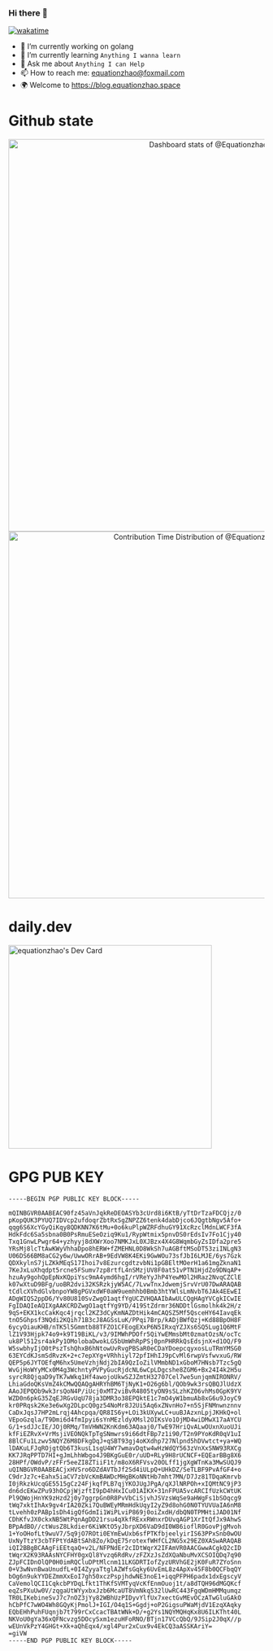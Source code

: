### Hi there 👋
[![wakatime](https://wakatime.com/badge/user/90d4bbc2-a779-4bb1-a2a2-572e90fc4e29.svg)](https://wakatime.com/@90d4bbc2-a779-4bb1-a2a2-572e90fc4e29)
- 🔭 I’m currently working on golang
- 🌱 I’m currently learning `Anything I wanna learn`
- 💬 Ask me about `Anything I can Help`
- 📫 How to reach me: equationzhao@foxmail.com
- 🌍 Welcome to https://blog.equationzhao.space

# Github state
<a href="https://next.ossinsight.io/widgets/official/compose-user-dashboard-stats?user_id=75521101" target="_blank" style="display: block" align="center">
  <picture>
    <source media="(prefers-color-scheme: dark)" srcset="https://next.ossinsight.io/widgets/official/compose-user-dashboard-stats/thumbnail.png?user_id=75521101&image_size=auto&color_scheme=dark" width="771" height="auto">
    <img alt="Dashboard stats of @Equationzhao" src="https://next.ossinsight.io/widgets/official/compose-user-dashboard-stats/thumbnail.png?user_id=75521101&image_size=auto&color_scheme=light" width="771" height="auto">
  </picture>
</a>

<a href="https://next.ossinsight.io/widgets/official/analyze-user-contribution-time-distribution?user_id=75521101&period=all_times" target="_blank" style="display: block" align="center">
  <picture>
    <source media="(prefers-color-scheme: dark)" srcset="https://next.ossinsight.io/widgets/official/analyze-user-contribution-time-distribution/thumbnail.png?user_id=75521101&period=all_times&image_size=auto&color_scheme=dark" width="721" height="auto">
    <img alt="Contribution Time Distribution of @Equationzhao" src="https://next.ossinsight.io/widgets/official/analyze-user-contribution-time-distribution/thumbnail.png?user_id=75521101&period=all_times&image_size=auto&color_scheme=light" width="721" height="auto">
  </picture>
</a>

# daily.dev

 <a href="https://app.daily.dev/equationzhao"><img src="https://api.daily.dev/devcards/799761d9fb414437a7f85e5422b3c7f1.png?r=ur9" width="400" alt="equationzhao's Dev Card"/></a>


# GPG PUB KEY
``` 
-----BEGIN PGP PUBLIC KEY BLOCK-----

mQINBGVR0AABEAC90fz45aVnJqkReDEOASYb3cUrd8i6KtB/yTtDrTzaFDCQjz/0
pKopQUK3PYUQ7IDVcp2ufdoqrZbtRxSgZNPZZ6tenk4dabDjco6JQgtbNgv5Afo+
qqg6S6XcYGyQiKqy8QDKNN7K6tMu+0o6kuPlpWZRFdhuGY91XcRzclMdnLWCF3fA
HdkFdc6Sa5sbna0B0PsRmuESeOziq9Ku1/RypWtmix5pnvDS0rEdsIv7Fo1Cjy40
Txq1GnwLPwgr64+yzhyyj8dXWrXoo7NMKJxL0XJBzx4X4G8WqmbGyZsIDfa2pre5
YRsMj8lcTtAwKWyVhhaDpo8hERW+fZMEHNL0D8WkSh7uAGBftMSoDT53ziINLgN3
U06DS66BM8aCG2y6w/UwwORrAB+9EdVW8K4EKi9GwWOu73sfJbI6LMJE/6ys7Gzk
QDXkylnS7jLZKkMEqS17Ihoi7v8EzurcgdtzvbNi1pGBEltMOerH1a61mgZknaN1
7KeJxLuXhqdpt5rcne5FSumv7zp8rtfL4nSMzjUV8F0at51vPTN1HjdZo9DNqAP+
hzuAy9gohQpEpNxKQpiYsc9mA4ymd6hgI/rVReYyJhP4YewMOl2HRaz2NvqCZClE
k07wXtuD9BFg/uoBR2dvi32KSRzkjyW5AC/7LvwTnxJdwemjSrvVrU07DwARAQAB
tCdlcXVhdGlvbnpoYW8gPGVxdWF0aW9uemhhb0Bmb3htYWlsLmNvbT6JAk4EEwEI
ADgWIQS2ppD6/Yv80U810SvZwgO1aqtfYgUCZVHQAAIbAwULCQgHAgYVCgkICwIE
FgIDAQIeAQIXgAAKCRDZwgO1aqtfYg9YD/419StZdrmr36NDDtlGsmolhk4k2H/z
9qS+EKX1kcCakKqc4jrqcl2KZ3dCyKmNAZDtHik4mCAQSZ5Mf5QsceHY64IavqEk
tnO5Ghpsf3NQdi2KQih71B3cJ8AGSsLuK/PPqi7Brp/kADjBWfQzj+Kd88BpOH8F
6ycyOiauKHB/nTK5l5Gmmtb88TFZO1CFEogEXxP6N5IRxqYZJXs6SQ5Lug1Q6MtF
lZ1V93Hjpk74o9+k9T19BiKL/v3/9IMWhPDOfr5QiYwEMmsbMt0zmatOzsN/ocTc
uk8Pl512sr4akPy1OMolobaDwokLG5bUmWhRpPSj0pnPHRRkQsEdsjnX+d1OQ/F9
W5swbhyIjO0tPszTshQhxB6hNtowUvRvgPBSaR0eCDaYDoepcqyxosLuTRmYMSG0
63EYCdKJsmSdRvzK+2+c7epXYg+VRhhiyl72pfIHhIJ9pCvMl6rwpVsfwvxuG/RW
QEP5p6JYTOEfqM6hx5UmeVzhjNdj2bIA9QzIoZilVMmbND1xGboM7HNsb7Tzc5gQ
WvGjHoWYyMCx0M4g3WchntyPVPyGucRjdcNL6wCpLDgcshe8ZGM6+Bx24I4k2H5u
syrcR8QjqaD9yTK7wWkq1Hf4awojoUkwSZJZmtH32707Cel7we5unjqmNIRONRV/
LhiaGdoQKsVmZ4kCMwQQAQgAHRYhBM6TjNyK1+O26g6bl/QOb9wk3rsQBQJlUdzX
AAoJEPQOb9wk3rsQoN4P/iUcj0xMT2viBvR4805tyON9sSLzhKZ06vhMs0GpK9YV
WZD0n6pkG35ZqEJRGvUqU78ja3DMR3o38EPQktE1c7mO4yW1bmuAb8xG6u9JoyC9
kr0PRqsk2Ke3e6wXg2DLpcQ0gz54NoMr8J2Ui5Aq6xZNvnHo7+n5SjFNMnwnznnv
CaDxJqsJ7HP2mLrqj4Ahcpqa/QR8IS6y+LOi3kUXywLC+uuBJAzxnLpjJKHkQ+ol
VEpoGzqla/T9Dmi6d4fmIpyi6sYnMEzldyXMsl2OIKsVo1OjMD4wiDMwX17aAYCU
G/1+sdJJcIE/JOj0RMq/TmVHWN2KnKdm63AQaaj0/TwE97HriQvALwOUxnXuoUJi
kfFiEZRvX+VrMsjiVEONQkTpTgSNmwrs9i66dtFBp7z1i90/T2n9PYoKdR0qV1uI
8BlCFu1Lzwv5NQYZ6M8DFkgDqJ+qSBT93gj4oKXdhp727Nlpnd5hDVwtct+ya+WQ
lDAKuLFJqROjgtQb6T3kusL1sgU4WY7wmavDqtw4wHzWdQY563zVnXxSNW93RXCg
KK7JRqPPTD7HI+gJmLhhWbgo4J9BKgGuE0r/uUD+RLy9H8rUCNCF+EQEarBBg8X6
28HPf/OWdvP/zFFr5eeZI8ZTiiF1t/m8oX6RFVsv20OLff1jgXgWTnKa3MwSUQJ9
uQINBGVR0AABEACjxHVSro6DZdAVTbJf2Sd4iULpQ+UHkDZ/SeTLBF9PvAfGF4+o
C9drJz7c+Eahx5iaCV7zbVcKmBAWDcMHgBKoNNtHb7mht7MN/D7Jz81TDqaKmrvb
I0jRkzkUcqGE5515gCz24FjkqfPLB7qjYKOJUgJPgA/qXJlNRPOh+xIQMtNC9jP3
dn6dcEKwZPu93hOCpjWjzftI9pD4hHxICu01AIKX+31nFPUA5vcARCIfUzkCWtUK
Pl9QWojHnYK9zHzd2j0y7ggrpGn0R8PvVbCiSjvhJSVzsWqSe9aHWgFs1bSOqcg9
tWq7xktIhAx9gv4rIA20Zki7QuBWEyMRmHdkUqyI2yZ9d8ohG0N0TYUVUaIA6nM8
tLvehh0zPABp1sDh4igQfGdmIi1WiPLviP869j0oiZxdH/dbQN0TPMHtiJAD01Nf
CDhKfvJX0ckxNB5WtPqnAgDD21rsu4qXkfRExxRWnxrDUvqAGP1XrItQfJx9AhwS
BPpAdBO//ctWusZ8Lkdier6KiWKtO5yJbrpXD6VaD9dI0W86ioflR0GovPjgMvoh
1+YoOHofLt9wuV7/5q9jO7ROti0EYmEwUxb6sfPTKfbjeelyirIS63PPxSnb0wOU
UxNyTtzY3cbTFPtYdABtSAh8Zo/kDqE75rotexfWHfCL2NG5x29EZ0XASwARAQAB
iQI2BBgBCAAgFiEEtqaQ+v2L/NFPNdEr2cIDtWqrX2IFAmVR0AACGwwACgkQ2cID
tWqrX2K93RAAsNYCFHY0gxQl8Yvzq6RdRv/zFZXzJsZdXQaNbuMvXCSOIQDq7q90
ZJpFCIDnOlQP0H0imRQCluDPtMlcnm11LKGDRTIofZyzURVhGE2jK0FuR7ZYoSnn
0+V3wNvnBwaUnudfL+0I4ZyyaTtglAZWfsGqky6UvEmL8z4ApXv45F8b0QCFbqQY
bOg6n9ukYYDEZmmXxEoI7gh50xczPspjhdwNE3noE1+iqqPFPH6padx1dxEgscyV
CaVemolQCI1CqkcbPYDqLfkt1ThKfSVMTyqVcKfEnmOuoj1t/a8dTQH96dMGQKcf
eqZsPXuUw0V/zqgaUtWYyxbxJzb6McaUT8VmNkq532lUwRC443FgqWDmHMMqumqz
TR0LIKebineSvJ7c7nOZ3jYy82WBhUzPIDyvYlfUx7xectGvMEvOCzATwGluGAkO
hCbPfC7wWO4Wh8GQyKjPmolJ+IGI/O4q1S+Ggdj+oP2GigsuPWaMjdV1EzqXAqky
EQbEHhPuhFUqnjb7t799rCxCcacTBAtWNk+D/+g2Ys1NQYMQHqKx8U6ILKTht40L
NKVoU0gYa36xQFNcvzg5DOcySxm1ezuHFoRNO/BTjn17VCcQbQ/9JSip2J0qX//p
wEUnVkPzY4GHGt+Xk+aQhEqx4/xgl4Pur2xCux9v4EkCQ3aASSKAriY=
=giVW
-----END PGP PUBLIC KEY BLOCK-----
```

